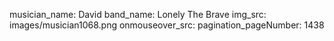 musician_name: David
band_name: Lonely The Brave
img_src: images/musician1068.png
onmouseover_src: 
pagination_pageNumber: 1438